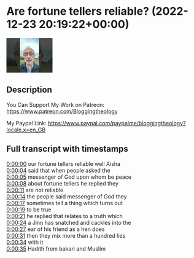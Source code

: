 # Are fortune tellers reliable? (2022-12-23 20:19:22+00:00)

![alt Are fortune tellers reliable?](Qc6TRTPY9f8.jpg "Are fortune tellers reliable?")

## Description

You Can Support My Work on Patreon:
https://www.patreon.com/Bloggingtheology

My Paypal Link: 
https://www.paypal.com/paypalme/bloggingtheology?locale.x=en_GB



## Full transcript with timestamps

[0:00:00](https://youtu.be/Qc6TRTPY9f8?t=0) our fortune tellers reliable well Aisha  
[0:00:04](https://youtu.be/Qc6TRTPY9f8?t=4) said that when people asked the  
[0:00:05](https://youtu.be/Qc6TRTPY9f8?t=5) messenger of God upon whom be peace  
[0:00:08](https://youtu.be/Qc6TRTPY9f8?t=8) about fortune tellers he replied they  
[0:00:11](https://youtu.be/Qc6TRTPY9f8?t=11) are not reliable  
[0:00:14](https://youtu.be/Qc6TRTPY9f8?t=14) the people said messenger of God they  
[0:00:17](https://youtu.be/Qc6TRTPY9f8?t=17) sometimes tell a thing which turns out  
[0:00:19](https://youtu.be/Qc6TRTPY9f8?t=19) to be true  
[0:00:21](https://youtu.be/Qc6TRTPY9f8?t=21) he replied that relates to a truth which  
[0:00:24](https://youtu.be/Qc6TRTPY9f8?t=24) a Jinn has snatched and cackles into the  
[0:00:27](https://youtu.be/Qc6TRTPY9f8?t=27) ear of his friend as a hen does  
[0:00:31](https://youtu.be/Qc6TRTPY9f8?t=31) then they mix more than a hundred lies  
[0:00:34](https://youtu.be/Qc6TRTPY9f8?t=34) with it  
[0:00:35](https://youtu.be/Qc6TRTPY9f8?t=35) Hadith from bakari and Muslim  
